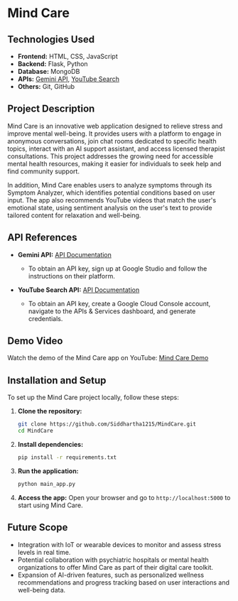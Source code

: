 # Mind Care

## Technologies Used
- **Frontend:** HTML, CSS, JavaScript
- **Backend:** Flask, Python
- **Database:** MongoDB
- **APIs:** [Gemini API](https://aistudio.google.com/apikey), [YouTube Search](https://console.cloud.google.com/apis/dashboard)
- **Others:** Git, GitHub

## Project Description
Mind Care is an innovative web application designed to relieve stress and improve mental well-being. It provides users with a platform to engage in anonymous conversations, join chat rooms dedicated to specific health topics, interact with an AI support assistant, and access licensed therapist consultations. This project addresses the growing need for accessible mental health resources, making it easier for individuals to seek help and find community support.

In addition, Mind Care enables users to analyze symptoms through its Symptom Analyzer, which identifies potential conditions based on user input. The app also recommends YouTube videos that match the user's emotional state, using sentiment analysis on the user's text to provide tailored content for relaxation and well-being.

## API References
- **Gemini API:** [API Documentation](https://aistudio.google.com/apikey)  
  - To obtain an API key, sign up at Google Studio and follow the instructions on their platform.

- **YouTube Search API:** [API Documentation](https://console.cloud.google.com/apis/dashboard)  
  - To obtain an API key, create a Google Cloud Console account, navigate to the APIs & Services dashboard, and generate credentials.

## Demo Video
Watch the demo of the Mind Care app on YouTube: [Mind Care Demo](https://youtu.be/tG4C4Ns6sE4)

## Installation and Setup
To set up the Mind Care project locally, follow these steps:

1. **Clone the repository:**
   ```bash
   git clone https://github.com/Siddhartha1215/MindCare.git
   cd MindCare
   ```

2. **Install dependencies:**
   ```bash
   pip install -r requirements.txt
   ```

3. **Run the application:**
   ```bash
   python main_app.py
   ```

4. **Access the app:**
   Open your browser and go to `http://localhost:5000` to start using Mind Care.

## Future Scope
- Integration with IoT or wearable devices to monitor and assess stress levels in real time.
- Potential collaboration with psychiatric hospitals or mental health organizations to offer Mind Care as part of their digital care toolkit.
- Expansion of AI-driven features, such as personalized wellness recommendations and progress tracking based on user interactions and well-being data.
